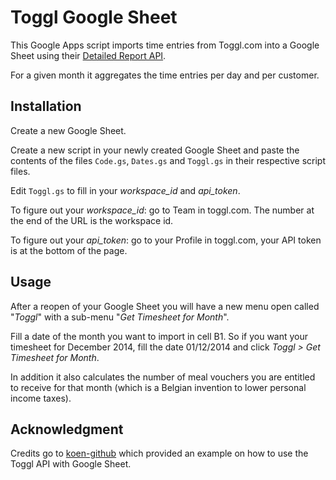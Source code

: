 # Toggl Google Sheet

This Google Apps script imports time entries from Toggl.com into a Google Sheet using their [Detailed Report API](https://github.com/toggl/toggl_api_docs/blob/master/reports/detailed.md).

For a given month it aggregates the time entries per day and per customer.

## Installation
Create a new Google Sheet.

Create a new script in your newly created Google Sheet and paste the contents of the files `Code.gs`, `Dates.gs` and `Toggl.gs` in their respective script files.

Edit `Toggl.gs` to fill in your *workspace_id* and *api_token*.

To figure out your *workspace_id*: go to Team in toggl.com. The number at the end of the URL is the workspace id.

To figure out your *api_token*: go to your Profile in toggl.com, your API token is at the bottom of the page.

## Usage
After a reopen of your Google Sheet you will have a new menu open called "*Toggl*" with a sub-menu "*Get Timesheet for Month*". 

Fill a date of the month you want to import in cell B1. So if you want your timesheet for December 2014, fill the date 01/12/2014 and click *Toggl > Get Timesheet for Month*.

In addition it also calculates the number of meal vouchers you are entitled to receive for that month (which is a Belgian invention to lower personal income taxes).

## Acknowledgment
Credits go to [koen-github](https://github.com/koen-github) which provided an example on how to use the Toggl API with Google Sheet.

